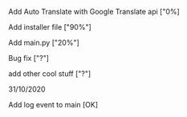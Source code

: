 Add Auto Translate with Google Translate api ["0%]

Add installer file  ["90%"]

Add main.py        ["20%"]

Bug fix  ["?"]

add other cool stuff  ["?"]



31/10/2020

Add log event to main  [OK]

